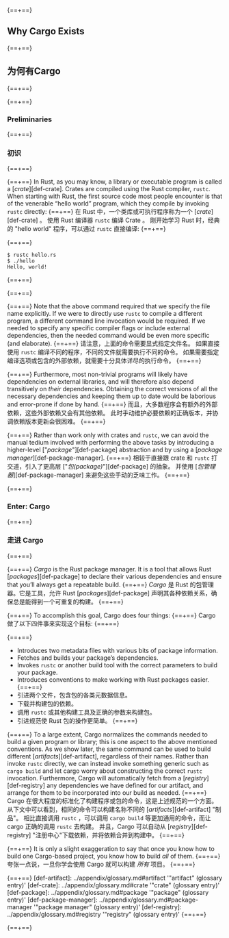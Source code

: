 {==+==}
## Why Cargo Exists
{==+==}
## 为何有Cargo
{==+==}

{==+==}
### Preliminaries
{==+==}
### 初识
{==+==}

{==+==}
In Rust, as you may know, a library or executable program is called a
[*crate*][def-crate]. Crates are compiled using the Rust compiler,
`rustc`. When starting with Rust, the first source code most people encounter
is that of the venerable “hello world” program, which they compile by invoking
`rustc` directly:
{==+==}
在 Rust 中，一个类库或可执行程序称为一个 [*crate*][def-crate] 。
使用 Rust 编译器 `rustc` 编译 Crate 。
刚开始学习 Rust 时，经典的 "hello world" 程序，可以通过 `rustc` 直接编译:
{==+==}


{==+==}
```console
$ rustc hello.rs
$ ./hello
Hello, world!
```
{==+==}

{==+==}


{==+==}
Note that the above command required that we specify the file name
explicitly. If we were to directly use `rustc` to compile a different program,
a different command line invocation would be required. If we needed to specify
any specific compiler flags or include external dependencies, then the
needed command would be even more specific (and elaborate).
{==+==}
请注意，上面的命令需要显式指定文件名。
如果直接使用 `rustc` 编译不同的程序，不同的文件就需要执行不同的命令。
如果需要指定编译选项或包含的外部依赖，就需要十分具体详尽的执行命令。
{==+==}


{==+==}
Furthermore, most non-trivial programs will likely have dependencies on
external libraries, and will therefore also depend transitively on *their*
dependencies. Obtaining the correct versions of all the necessary dependencies
and keeping them up to date would be laborious and error-prone if done by
hand.
{==+==}
而且，大多数程序会有额外的外部依赖，这些外部依赖又会有其他依赖。
此时手动维护必要依赖的正确版本，并协调依赖版本更新会很困难。
{==+==}


{==+==}
Rather than work only with crates and `rustc`, we can avoid the manual tedium
involved with performing the above tasks by introducing a higher-level
["*package*"][def-package] abstraction and by using a
[*package manager*][def-package-manager].
{==+==}
相较于直接跟 crate 和 `rustc` 打交道，引入了更高层 ["*包(package)*"][def-package] 的抽象。
并使用 [*包管理器*][def-package-manager] 来避免这些手动的乏味工作。
{==+==}

{==+==}
### Enter: Cargo
{==+==}
### 走进 Cargo
{==+==}

{==+==}
*Cargo* is the Rust package manager. It is a tool that allows Rust
[*packages*][def-package] to declare their various dependencies and ensure
that you’ll always get a repeatable build.
{==+==}
*Cargo* 是 Rust 的包管理器。它是工具，允许 Rust [*packages*][def-package] 声明其各种依赖关系，确保总是能得到一个可重复的构建。
{==+==}

{==+==}
To accomplish this goal, Cargo does four things:
{==+==}
Cargo 做了以下四件事来实现这个目标:
{==+==}

{==+==}
* Introduces two metadata files with various bits of package information.
* Fetches and builds your package’s dependencies.
* Invokes `rustc` or another build tool with the correct parameters to build
  your package.
* Introduces conventions to make working with Rust packages easier.
{==+==}
* 引进两个文件，包含包的各类元数据信息。
* 下载并构建包的依赖。
* 调用 `rustc` 或其他构建工具及正确的参数来构建包。
* 引进规范使 Rust 包的操作更简单。
{==+==}

{==+==}
To a large extent, Cargo normalizes the commands needed to build a given
program or library; this is one aspect to the above mentioned conventions. As
we show later, the same command can be used to build different
[*artifacts*][def-artifact], regardless of their names. Rather than invoke
`rustc` directly, we can instead invoke something generic such as `cargo
build` and let cargo worry about constructing the correct `rustc`
invocation. Furthermore, Cargo will automatically fetch from a
[*registry*][def-registry] any dependencies we have defined for our artifact,
and arrange for them to be incorporated into our build as needed.
{==+==}
Cargo 在很大程度的标准化了构建程序或包的命令，这是上述规范的一个方面。
从下文中可以看到，相同的命令可以构建名称不同的 [*artifacts*][def-artifact] "制品"。
相比直接调用 `rustc` ，可以调用 `cargo build` 等更加通用的命令，而让 cargo 正确的调用 `rustc` 去构建。
并且，Cargo 可以自动从 [*registry*][def-registry] "注册中心"下载依赖，并将依赖合并到构建中。
{==+==}

{==+==}
It is only a slight exaggeration to say that once you know how to build one
Cargo-based project, you know how to build *all* of them.
{==+==}
夸张一点说，一旦你学会使用 Cargo 就可以构建 *所有* 项目。
{==+==}

{==+==}
[def-artifact]:         ../appendix/glossary.md#artifact         '"artifact" (glossary entry)'
[def-crate]:            ../appendix/glossary.md#crate            '"crate" (glossary entry)'
[def-package]:          ../appendix/glossary.md#package          '"package" (glossary entry)'
[def-package-manager]:  ../appendix/glossary.md#package-manager  '"package manager" (glossary entry)'
[def-registry]:         ../appendix/glossary.md#registry         '"registry" (glossary entry)'
{==+==}

{==+==}
